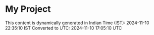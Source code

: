 # My Project

This content is dynamically generated in Indian Time (IST): 2024-11-10 22:35:10 IST
Converted to UTC: 2024-11-10 17:05:10 UTC
